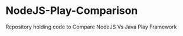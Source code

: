 NodeJS-Play-Comparison
======================

Repository holding code to Compare NodeJS Vs Java Play Framework